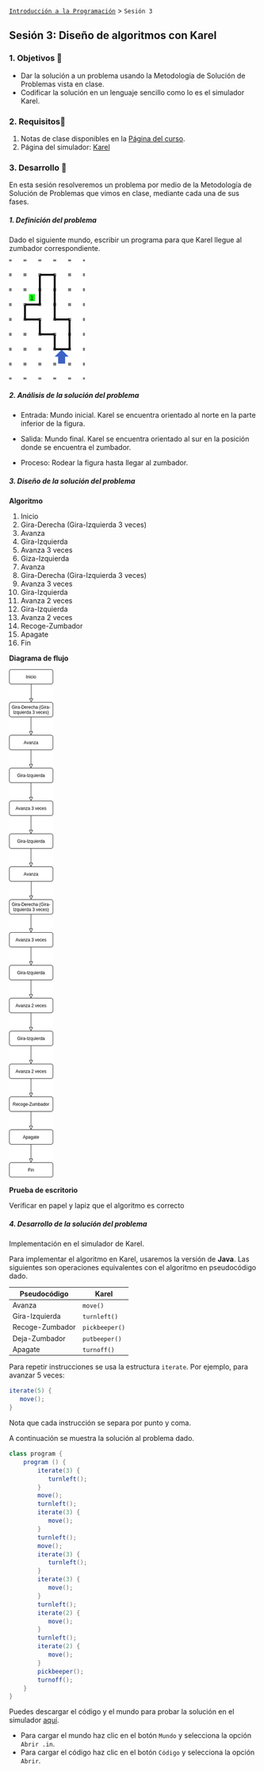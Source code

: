 [`Introducción a la Programación`](../README.md) > `Sesión 3`

## Sesión 3: Diseño de algoritmos con __Karel__

### 1. Objetivos :dart:

- Dar la solución a un problema usando la Metodología de Solución de Problemas vista en clase.
- Codificar la solución en un lenguaje sencillo como lo es el simulador Karel.

### 2. Requisitos:blue_book:

1. Notas de clase disponibles en la [Página del curso](https://sites.google.com/view/uacmip20201/material).
1. Página del simulador: [Karel](https://omegaup.com/karel.js/)

### 3. Desarrollo :rocket:

En esta sesión resolveremos un problema por medio de la Metodología de Solución de Problemas que vimos en clase, mediante cada una de sus fases.

##### 1. Definición del problema

Dado el siguiente mundo, escribir un programa para que Karel llegue al zumbador correspondiente.

![imagen](imagenes/s3e11.png)

##### 2. Análisis de la solución del problema

- Entrada: Mundo inicial. Karel se encuentra orientado al norte en la parte inferior de la figura.

- Salida: Mundo final. Karel se encuentra orientado al sur en la posición donde se encuentra el zumbador.

- Proceso: Rodear la figura hasta llegar al zumbador.

##### 3. Diseño de la solución del problema

**Algoritmo**

1. Inicio
2. Gira-Derecha (Gira-Izquierda 3 veces)
3. Avanza
4. Gira-Izquierda
5. Avanza 3 veces
6. Giza-Izquierda
7. Avanza
8. Gira-Derecha (Gira-Izquierda 3 veces)
9. Avanza 3 veces
10. Gira-Izquierda
11. Avanza 2 veces
12. Gira-Izquierda
13. Avanza 2 veces
14. Recoge-Zumbador
15. Apagate
16. Fin

**Diagrama de flujo**

![imagen](imagenes/s3e12.png)

**Prueba de escritorio**

Verificar en papel y lapiz que el algoritmo es correcto

##### 4. Desarrollo de la solución del problema

Implementación en el simulador de Karel.

Para implementar el algoritmo en Karel, usaremos la versión de __Java__. Las siguientes son operaciones equivalentes con el algoritmo en pseudocódigo dado.

| Pseudocódigo    | Karel          |
| --------------- | -------------- |
| Avanza          | `move()`       |
| Gira-Izquierda  | `turnleft()`   |
| Recoge-Zumbador | `pickbeeper()` |
| Deja-Zumbador   | `putbeeper()`  |
| Apagate         | `turnoff()`    |

Para repetir instrucciones se usa la estructura `iterate`. Por ejemplo, para avanzar 5 veces:

```java
iterate(5) {
   move();
}
```

Nota que cada instrucción se separa por punto y coma.

A continuación se muestra la solución al problema dado.

```java
class program {
    program () {
        iterate(3) {
           turnleft();
        }
        move();
        turnleft();
        iterate(3) {
           move();
        }
        turnleft();
        move();
        iterate(3) {
           turnleft();
        }
        iterate(3) {
           move();
        }
        turnleft();
        iterate(2) {
           move();
        }
        turnleft();
        iterate(2) {
           move();
        }
        pickbeeper();
        turnoff();
    }
}
```

Puedes descargar el código y el mundo para probar la solución en el simulador [aquí](codigos/). 

- Para cargar el mundo haz clic en el botón `Mundo` y selecciona la opción `Abrir .in`.
- Para cargar el código haz clic en el botón `Código` y selecciona la opción `Abrir`.

